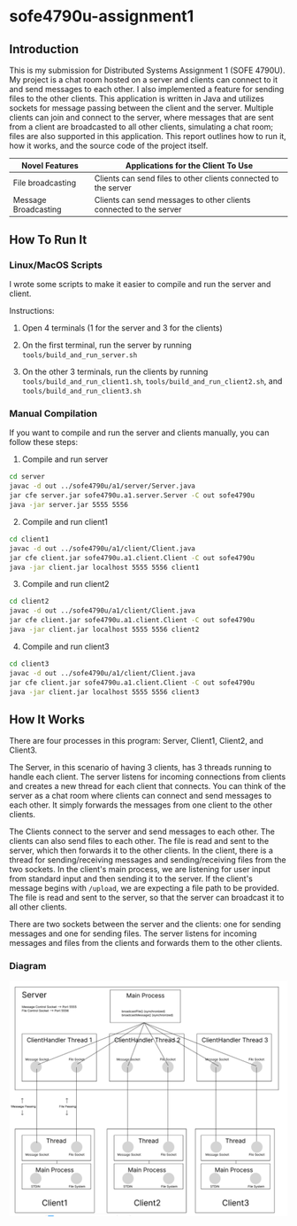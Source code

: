 # sofe4790u-assignment1

## Introduction

This is my submission for Distributed Systems Assignment 1 (SOFE 4790U). My project is a chat room hosted on a server and clients can connect to it and send messages to each other. I also implemented a feature for sending files to the other clients. This application is written in Java and utilizes sockets for message passing between the client and the server. Multiple clients can join and connect to the server, where messages that are sent from a client are broadcasted to all other clients, simulating a chat room; files are also supported in this application. This report outlines how to run it, how it works, and the source code of the project itself.

| Novel Features | Applications for the Client To Use  |
|----------------|------------------------------------------------------|
| File broadcasting |  Clients can send files to other clients connected to the server |
| Message Broadcasting | Clients can send messages to other clients connected to the server |

## How To Run It

### Linux/MacOS Scripts

I wrote some scripts to make it easier to compile and run the server and client.

Instructions:

1. Open 4 terminals (1 for the server and 3 for the clients)

1. On the first terminal, run the server by running `tools/build_and_run_server.sh`

1. On the other 3 terminals, run the clients by running `tools/build_and_run_client1.sh`, `tools/build_and_run_client2.sh`, and `tools/build_and_run_client3.sh`

### Manual Compilation

If you want to compile and run the server and clients manually, you can follow these steps:

1. Compile and run server

```bash
cd server
javac -d out ../sofe4790u/a1/server/Server.java
jar cfe server.jar sofe4790u.a1.server.Server -C out sofe4790u
java -jar server.jar 5555 5556
```

2. Compile and run client1

```bash
cd client1
javac -d out ../sofe4790u/a1/client/Client.java
jar cfe client.jar sofe4790u.a1.client.Client -C out sofe4790u
java -jar client.jar localhost 5555 5556 client1
```

3. Compile and run client2

```bash
cd client2
javac -d out ../sofe4790u/a1/client/Client.java
jar cfe client.jar sofe4790u.a1.client.Client -C out sofe4790u
java -jar client.jar localhost 5555 5556 client2
```

4. Compile and run client3

```bash
cd client3
javac -d out ../sofe4790u/a1/client/Client.java
jar cfe client.jar sofe4790u.a1.client.Client -C out sofe4790u
java -jar client.jar localhost 5555 5556 client3
```

## How It Works

There are four processes in this program: Server, Client1, Client2, and Client3.

The Server, in this scenario of having 3 clients, has 3 threads running to handle each client. The server listens for incoming connections from clients and creates a new thread for each client that connects. You can think of the server as a chat room where clients can connect and send messages to each other. It simply forwards the messages from one client to the other clients.

The Clients connect to the server and send messages to each other. The clients can also send files to each other. The file is read and sent to the server, which then forwards it to the other clients. In the client, there is a thread for sending/receiving messages and sending/receiving files from the two sockets. In the client's main process, we are listening for user input from standard input and then sending it to the server. If the client's message begins with `/upload`, we are expecting a file path to be provided. The file is read and sent to the server, so that the server can broadcast it to all other clients.

There are two sockets between the server and the clients: one for sending messages and one for sending files. The server listens for incoming messages and files from the clients and forwards them to the other clients.

### Diagram

![alt text](image.png)
